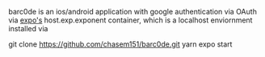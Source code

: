 barc0de is an ios/android application with google authentication via OAuth via [expo's](https://docs.expo.dev/) host.exp.exponent container, which is a localhost enviornment installed via

git clone https://github.com/chasem151/barc0de.git
yarn
expo start				
